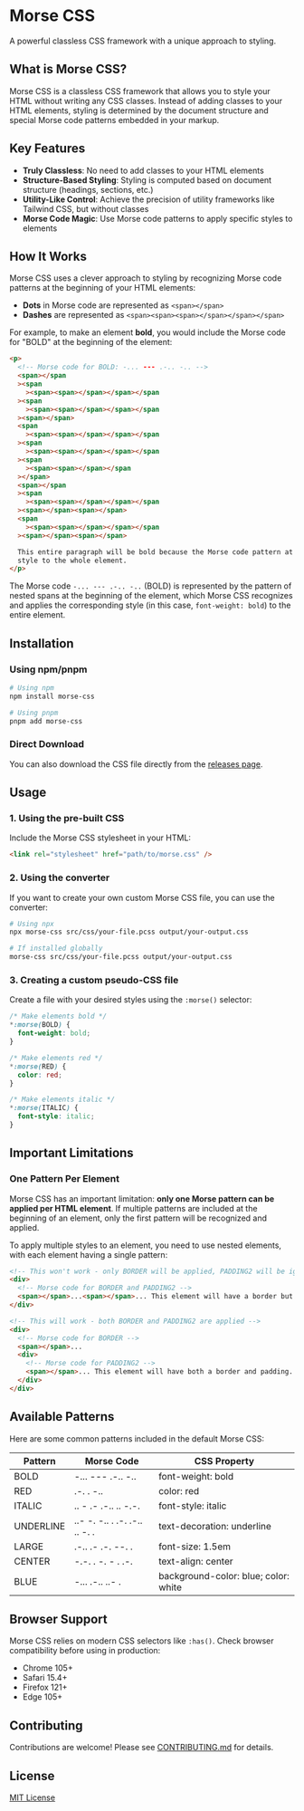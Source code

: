# Morse CSS

A powerful classless CSS framework with a unique approach to styling.

## What is Morse CSS?

Morse CSS is a classless CSS framework that allows you to style your HTML without writing any CSS classes. Instead of adding classes to your HTML elements, styling is determined by the document structure and special Morse code patterns embedded in your markup.

## Key Features

- **Truly Classless**: No need to add classes to your HTML elements
- **Structure-Based Styling**: Styling is computed based on document structure (headings, sections, etc.)
- **Utility-Like Control**: Achieve the precision of utility frameworks like Tailwind CSS, but without classes
- **Morse Code Magic**: Use Morse code patterns to apply specific styles to elements

## How It Works

Morse CSS uses a clever approach to styling by recognizing Morse code patterns at the beginning of your HTML elements:

- **Dots** in Morse code are represented as `<span></span>`
- **Dashes** are represented as `<span><span><span></span></span></span>`

For example, to make an element **bold**, you would include the Morse code for "BOLD" at the beginning of the element:

```html
<p>
  <!-- Morse code for BOLD: -... --- .-.. -.. -->
  <span></span
  ><span
    ><span><span></span></span></span
  ><span
    ><span><span></span></span></span
  ><span></span>
  <span
    ><span><span></span></span></span
  ><span
    ><span><span></span></span></span
  ><span
    ><span><span></span></span
  ></span>
  <span></span
  ><span
    ><span><span></span></span></span
  ><span></span><span></span>
  <span
    ><span><span></span></span></span
  ><span></span><span></span>

  This entire paragraph will be bold because the Morse code pattern at the beginning applies the
  style to the whole element.
</p>
```

The Morse code `-... --- .-.. -..` (BOLD) is represented by the pattern of nested spans at the beginning of the element, which Morse CSS recognizes and applies the corresponding style (in this case, `font-weight: bold`) to the entire element.

## Installation

### Using npm/pnpm

```bash
# Using npm
npm install morse-css

# Using pnpm
pnpm add morse-css
```

### Direct Download

You can also download the CSS file directly from the [releases page](https://github.com/your-username/morse-css/releases).

## Usage

### 1. Using the pre-built CSS

Include the Morse CSS stylesheet in your HTML:

```html
<link rel="stylesheet" href="path/to/morse.css" />
```

### 2. Using the converter

If you want to create your own custom Morse CSS file, you can use the converter:

```bash
# Using npx
npx morse-css src/css/your-file.pcss output/your-output.css

# If installed globally
morse-css src/css/your-file.pcss output/your-output.css
```

### 3. Creating a custom pseudo-CSS file

Create a file with your desired styles using the `:morse()` selector:

```css
/* Make elements bold */
*:morse(BOLD) {
  font-weight: bold;
}

/* Make elements red */
*:morse(RED) {
  color: red;
}

/* Make elements italic */
*:morse(ITALIC) {
  font-style: italic;
}
```

## Important Limitations

### One Pattern Per Element

Morse CSS has an important limitation: **only one Morse pattern can be applied per HTML element**. If multiple patterns are included at the beginning of an element, only the first pattern will be recognized and applied.

To apply multiple styles to an element, you need to use nested elements, with each element having a single pattern:

```html
<!-- This won't work - only BORDER will be applied, PADDING2 will be ignored -->
<div>
  <!-- Morse code for BORDER and PADDING2 -->
  <span></span>...<span></span>... This element will have a border but no padding.
</div>

<!-- This will work - both BORDER and PADDING2 are applied -->
<div>
  <!-- Morse code for BORDER -->
  <span></span>...
  <div>
    <!-- Morse code for PADDING2 -->
    <span></span>... This element will have both a border and padding.
  </div>
</div>
```

## Available Patterns

Here are some common patterns included in the default Morse CSS:

| Pattern   | Morse Code                    | CSS Property                         |
| --------- | ----------------------------- | ------------------------------------ |
| BOLD      | -... --- .-.. -..             | font-weight: bold                    |
| RED       | .-. . -..                     | color: red                           |
| ITALIC    | .. - .- .-.. .. -.-.          | font-style: italic                   |
| UNDERLINE | ..- -. -.. . .-. .-.. .. -. . | text-decoration: underline           |
| LARGE     | .-.. .- .-. --. .             | font-size: 1.5em                     |
| CENTER    | -.-. . -. - . .-.             | text-align: center                   |
| BLUE      | -... .-.. ..- .               | background-color: blue; color: white |

## Browser Support

Morse CSS relies on modern CSS selectors like `:has()`. Check browser compatibility before using in production:

- Chrome 105+
- Safari 15.4+
- Firefox 121+
- Edge 105+

## Contributing

Contributions are welcome! Please see [CONTRIBUTING.md](CONTRIBUTING.md) for details.

## License

[MIT License](LICENSE)
